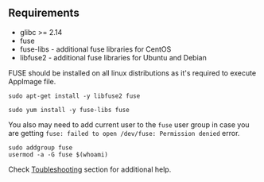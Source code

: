 ## Requirements

* glibc >= 2.14
* fuse
* fuse-libs - additional fuse libraries for CentOS
* libfuse2 - additional fuse libraries for Ubuntu and Debian

FUSE should be installed on all linux distributions as it's required to execute AppImage file.

```
sudo apt-get install -y libfuse2 fuse
```

```
sudo yum install -y fuse-libs fuse
```

You also may need to add current user to the `fuse` user group in case you are getting `fuse: failed to open /dev/fuse: Permission denied` error.

```
sudo addgroup fuse
usermod -a -G fuse $(whoami)
```

Check [Toubleshooting](https://docs.appimage.org/user-guide/run-appimages.html#troubleshooting) section for additional help.
